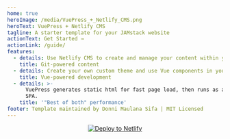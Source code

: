 ```yaml
---
home: true
heroImage: /media/VuePress_+_Netlify_CMS.png
heroText: VuePress + Netlify CMS
tagline: A starter template for your JAMstack website
actionText: Get Started →
actionLink: /guide/
features:
  - details: Use Netlify CMS to create and manage your content within your Git repo.
    title: Git-powered content
  - details: Create your own custom theme and use Vue components in your content.
    title: Vue-powered development
  - details: >-
      VuePress generates static html for fast page load, then runs as a slick
      SPA.
    title: '"Best of both" performance'
footer: Template maintained by Donni Maulana Sifa | MIT Licensed
---
```

<a href="https://app.netlify.com/start/deploy?repository=https://github.com/donnimsifa/Pendaftaran&amp;stack=cms" style="display:block; text-align:center"><img src="https://www.netlify.com/img/deploy/button.svg" alt="Deploy to Netlify"></a>
